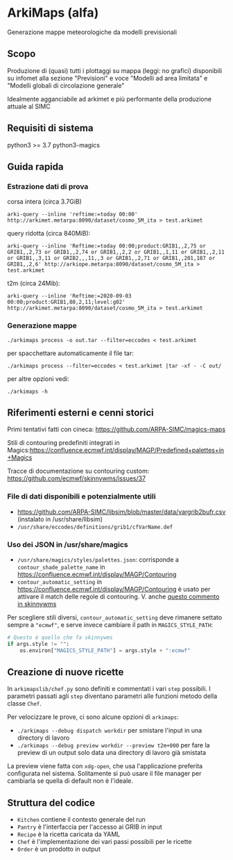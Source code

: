 # ArkiMaps (alfa)
Generazione mappe meteorologiche da modelli previsionali

## Scopo
Produzione di (quasi) tutti i plottaggi su mappa (leggi: no grafici) disponibili su infomet alla sezione "Previsioni" e voce "Modelli ad area limitata" e "Modelli globali di circolazione generale"

Idealmente agganciabile ad arkimet e più performante della produzione attuale al SIMC

## Requisiti di sistema

python3 >= 3.7
python3-magics

## Guida rapida

### Estrazione dati di prova

corsa intera (circa 3.7GiB)
```
arki-query --inline 'reftime:=today 00:00' http://arkimet.metarpa:8090/dataset/cosmo_5M_ita > test.arkimet
```

query ridotta (circa 840MiB):
```
arki-query --inline 'Reftime:=today 00:00;product:GRIB1,,2,75 or GRIB1,,2,73 or GRIB1,,2,74 or GRIB1,,2,2 or GRIB1,,1,11 or GRIB1,,2,11 or GRIB1,,3,11 or GRIB2,,,11,,3 or GRIB1,,2,71 or GRIB1,,201,187 or GRIB1,,2,6' http://arkiope.metarpa:8090/dataset/cosmo_5M_ita > test.arkimet
```

t2m (circa 24Mib):
```
arki-query --inline 'Reftime:=2020-09-03 00:00;product:GRIB1,80,2,11;level:g02' http://arkimet.metarpa:8090/dataset/cosmo_5M_ita > test.arkimet
```

### Generazione mappe

```
./arkimaps process -o out.tar --filter=eccodes < test.arkimet
```

per spacchettare automaticamente il file tar:
```
./arkimaps process --filter=eccodes < test.arkimet |tar -xf - -C out/
```

per altre opzioni vedi:
```
./arkimaps -h
```

## Riferimenti esterni e cenni storici

Primi tentativi fatti con cineca: https://github.com/ARPA-SIMC/magics-maps

Stili di contouring predefiniti integrati in Magics:https://confluence.ecmwf.int/display/MAGP/Predefined+palettes+in+Magics 

Tracce di documentazione su contouring custom: https://github.com/ecmwf/skinnywms/issues/37

### File di dati disponibili e potenzialmente utili

* https://github.com/ARPA-SIMC/libsim/blob/master/data/vargrib2bufr.csv (instalato in /usr/share/libsim)
* `/usr/share/eccodes/definitions/grib1/cfVarName.def`


### Uso dei JSON in /usr/share/magics

* `/usr/share/magics/styles/palettes.json`: corrisponde a
  `contour_shade_palette_name` in <https://confluence.ecmwf.int/display/MAGP/Contouring>
* `contour_automatic_setting` in
  <https://confluence.ecmwf.int/display/MAGP/Contouring> è usato per attivare
  il match delle regole di contouring. V. anche [questo commento in skinnywms](https://github.com/ecmwf/skinnywms/issues/37#issuecomment-562215449)

Per scegliere stili diversi, `contour_automatic_setting` deve rimanere settato
sempre a `"ecmwf"`, e serve invece cambiare il path in `MAGICS_STYLE_PATH`:

```py
# Questo è quello che fa skinnywms
if args.style != "":
    os.environ["MAGICS_STYLE_PATH"] = args.style + ":ecmwf"
```

## Creazione di nuove ricette

In `arkimapslib/chef.py` sono definiti e commentati i vari `step` possibili. I
parametri passati agli `step` diventano parametri alle funzioni metodo della
classe `Chef`.

Per velocizzare le prove, ci sono alcune opzioni di `arkimaps`:

 * `./arkimaps --debug dispatch workdir` per smistare l'input in
   una directory di lavoro
 * `./arkimaps --debug preview workdir --preview t2m+000` per fare la preview
   di un output solo data una directory di lavoro già smistata

La preview viene fatta con `xdg-open`, che usa l'applicazione preferita
configurata nel sistema. Solitamente si può usare il file manager per cambiarla
se quella di default non è l'ideale.


## Struttura del codice

* `Kitchen` contiene il contesto generale del run
* `Pantry` è l'interfaccia per l'accesso ai GRIB in input
* `Recipe` è la ricetta caricata da YAML
* `Chef` è l'implementazione dei vari passi possibili per le ricette
* `Order` è un prodotto in output
